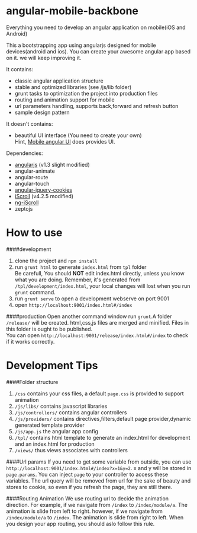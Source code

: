 angular-mobile-backbone
========================

Everything you need to develop an angular application on mobile(iOS and Android)

This a bootstrapping app using angularjs designed for mobile devices(android and ios). You can create your awesome angular app based on it. we will keep improving it.



It contains:
* classic angular application structure
* stable and optimized libraries (see /js/lib folder)
* grunt tasks to optimization the project into production files
* routing and animation support for mobile
* url parameters handling, supports back,forward and refresh button
* sample design pattern

It doesn't contains:
* beautiful UI interface (You need to create your own)  
Hint, [Mobile angular UI](http://mobileangularui.com/) does provides UI.

Dependencies:
* [angularjs](https://github.com/michalliu/angular.js) (v1.3 slight modified)
* angular-animate
* angular-route
* angular-touch
* [angular-jquery-cookies](https://github.com/michalliu/angular-jquery-cookies/tree/angular)
* [iScroll](https://github.com/michalliu/iscroll/tree/dev_4.2.5) (v4.2.5 modified)
* [ng-iScroll](https://github.com/michalliu/ng-iScroll)
* zeptojs

How to use
==========

####development
1. clone the project and `npm install`
2. run `grunt html` to generate `index.html` from `tpl` folder  
Be carefull, You should **NOT** edit index.html directly, unless you know what you are doing. Remember, it's generated from `/tpl/development/index.html`, your local changes will lost when you run `grunt` command.
3. run `grunt serve` to open a development webserve on port 9001
4. open `http://localhost:9001/index.html#/index`

####production
Open another command window run `grunt`.A folder `/release/` will be created. html,css,js files are merged and minified.
Files in this folder is ought to be published.  
You can open `http://localhost:9001/release/index.html#/index` to check if it works correctly.

Development Tips
================

####Folder structure
1. `/css`              contains your css files, a default `page.css` is provided to support animation
2. `/js/libs/`         contains javascript libraries
3. `/js/controllers/`  contains angular controllers
4. `/js/providers/`    contains directives,filters,default page provider,dynamic generated template provider
5. `/js/app.js`        the angular app config
6. `/tpl/`             contains html template to generate an index.html for development and an index.html for production
7. `/views/`           thus views associates with controllers

####Url params
If you need to get some variable from outside, you can use `http://localhost:9001/index.html#/index?x=1&y=2`. x and y will be stored in `page.params`. You can inject `page` to your controller to access these variables. The url query will be removed from url for the sake of beauty and stores to cookie, so even if you refresh the page, they are still there.

####Routing Animation
We use routing url to decide the animation direction. For example, if we navigate from `/index` to `/index/module/a`. The animation is slide from left to right. however, if we navigate from `/index/module/a` to `/index`. The animation is slide from right to left. When you design your app routing, you should aslo follow this rule.
